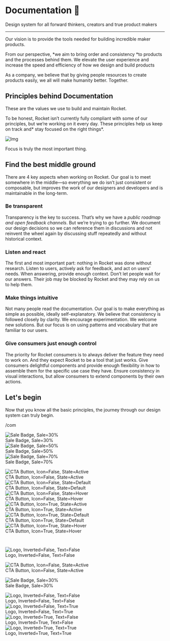 
# Documentation 🚀

Design system for all forward thinkers, creators and true product makers

---

Our vision is to provide the tools needed for building incredible maker products.

From our perspective, *we aim to bring order and consistency *to products and the processes behind them. We elevate the user experience and increase the speed and efficiency of how we design and build products

As a company, we believe that by giving people resources to create products easily, we all will make humanity better. Together.

## Principles behind Documentation

These are the values we use to build and maintain Rocket.

To be honest, Rocket isn’t currently fully compliant with some of our principles, but we’re working on it every day. These principles help us keep on track and* stay focused on the right things*.

![Img](https://studio-assets.supernova.io/design-systems/14533/9289758a-6300-472a-bbc6-a57098081abf.jpeg)

Focus is truly the most important thing.

## Find the best middle ground

There are 4 key aspects when working on Rocket. Our goal is to meet somewhere in the middle—so everything we do isn’t just consistent or composable, but improves the work of our designers and developers and is maintainable in the long-term.

### Be transparent

Transparency is the key to success. That’s why we have a *public roadmap and open feedback channels*. But we’re trying to go further. We document our design decisions so we can reference them in discussions and not reinvent the wheel again by discussing stuff repeatedly and without historical context.

### Listen and react

The first and most important part: nothing in Rocket was done without research. Listen to users, actively ask for feedback, and act on users’ needs. When answering, provide enough context. Don’t let people wait for our answers. Their job may be blocked by Rocket and they may rely on us to help them.

### Make things intuitive

Not many people read the documentation. Our goal is to make everything as simple as possible, ideally self-explanatory. We believe that consistency is followed closely by clarity. We encourage experimentation. We welcome new solutions. But our focus is on using patterns and vocabulary that are familiar to our users.

### Give consumers just enough control

The priority for Rocket consumers is to always deliver the feature they need to work on. And they expect Rocket to be a tool that just works. Give consumers delightful components and provide enough flexibility in how to assemble them for the specific use case they have. Ensure consistency in visual interactions, but allow consumers to extend components by their own actions.

## Let's begin

Now that you know all the basic principles, the journey through our design system can truly begin.

/com

  
![Sale Badge, Sale=30%](https://studio-assets.supernova.io/design-systems/14533/62b5f540-dd06-43a4-aaa7-24af59a21679.png)  
Sale Badge, Sale=30%  
![Sale Badge, Sale=50%](https://studio-assets.supernova.io/design-systems/14533/bd4d5b22-e702-4233-8afd-a0d88a801fa1.png)  
Sale Badge, Sale=50%  
![Sale Badge, Sale=70%](https://studio-assets.supernova.io/design-systems/14533/d4acf501-04bd-4724-ab3e-c3274e87a0dc.png)  
Sale Badge, Sale=70%  


  
![CTA Button, Icon=False, State=Active](https://studio-assets.supernova.io/design-systems/14533/53ebcc9a-db66-4d43-a08d-f8e7bd6f46d8.png)  
CTA Button, Icon=False, State=Active  
![CTA Button, Icon=False, State=Default](https://studio-assets.supernova.io/design-systems/14533/a94c8258-c00f-4c28-9841-fe2ed1b0cc61.png)  
CTA Button, Icon=False, State=Default  
![CTA Button, Icon=False, State=Hover](https://studio-assets.supernova.io/design-systems/14533/7f6881b8-ae44-4e91-8388-49cddc45ce1b.png)  
CTA Button, Icon=False, State=Hover  
![CTA Button, Icon=True, State=Active](https://studio-assets.supernova.io/design-systems/14533/256dbdaa-7300-425b-8663-d7ba555de37e.png)  
CTA Button, Icon=True, State=Active  
![CTA Button, Icon=True, State=Default](https://studio-assets.supernova.io/design-systems/14533/0ed3d607-1718-4c59-ad20-2091dfe889eb.png)  
CTA Button, Icon=True, State=Default  
![CTA Button, Icon=True, State=Hover](https://studio-assets.supernova.io/design-systems/14533/78a24118-14f4-42e1-bf39-6928307b7631.png)  
CTA Button, Icon=True, State=Hover  


```javascript  
  
```

  
![Logo, Inverted=False, Text=False](https://studio-assets.supernova.io/design-systems/14533/eee5a180-1e8d-4748-ac8c-3b76fb7d7801.png)  
Logo, Inverted=False, Text=False  


  
  


  
![CTA Button, Icon=False, State=Active](https://studio-assets.supernova.io/design-systems/14533/53ebcc9a-db66-4d43-a08d-f8e7bd6f46d8.png)  
CTA Button, Icon=False, State=Active  


  
![Sale Badge, Sale=30%](https://studio-assets.supernova.io/design-systems/14533/62b5f540-dd06-43a4-aaa7-24af59a21679.png)  
Sale Badge, Sale=30%  


  
![Logo, Inverted=False, Text=False](https://studio-assets.supernova.io/design-systems/14533/eee5a180-1e8d-4748-ac8c-3b76fb7d7801.png)  
Logo, Inverted=False, Text=False  
![Logo, Inverted=False, Text=True](https://studio-assets.supernova.io/design-systems/14533/fff1e8c3-d774-4b0b-abb9-1ca611f28a81.png)  
Logo, Inverted=False, Text=True  
![Logo, Inverted=True, Text=False](https://studio-assets.supernova.io/design-systems/14533/ca1f4789-10f6-459c-92b2-0bf1d62dd314.png)  
Logo, Inverted=True, Text=False  
![Logo, Inverted=True, Text=True](https://studio-assets.supernova.io/design-systems/14533/41a5bf59-c7fa-4bbd-8767-c2e91874277f.png)  
Logo, Inverted=True, Text=True  
